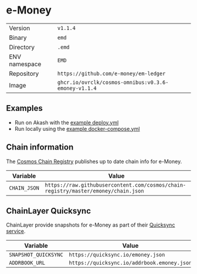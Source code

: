 # e-Money

| | |
|---|---|
|Version|`v1.1.4`|
|Binary|`emd`|
|Directory|`.emd`|
|ENV namespace|`EMD`|
|Repository|`https://github.com/e-money/em-ledger`|
|Image|`ghcr.io/ovrclk/cosmos-omnibus:v0.3.6-emoney-v1.1.4`|

## Examples

- Run on Akash with the [example deploy.yml](./deploy.yml)
- Run locally using the [example docker-compose.yml](./docker-compose.yml)

## Chain information

The [Cosmos Chain Registry](https://github.com/cosmos/chain-registry) publishes up to date chain info for e-Money.

|Variable|Value|
|---|---|
|`CHAIN_JSON`|`https://raw.githubusercontent.com/cosmos/chain-registry/master/emoney/chain.json`|

## ChainLayer Quicksync

ChainLayer provide snapshots for e-Money as part of their [Quicksync service](https://quicksync.io/networks/emoney.html).

|Variable|Value|
|---|---|
|`SNAPSHOT_QUICKSYNC`|`https://quicksync.io/emoney.json`|
|`ADDRBOOK_URL`|`https://quicksync.io/addrbook.emoney.json`|

